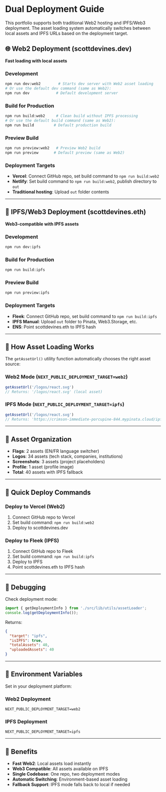 # Dual Deployment Guide

This portfolio supports both traditional Web2 hosting and IPFS/Web3 deployment. The asset loading system automatically switches between local assets and IPFS URLs based on the deployment target.

## 🌐 Web2 Deployment (scottdevines.dev)

**Fast loading with local assets**

### Development
```bash
npm run dev:web2        # Starts dev server with Web2 asset loading
# Or use the default dev command (same as Web2):
npm run dev            # Default development server
```

### Build for Production
```bash
npm run build:web2     # Clean build without IPFS processing
# Or use the default build command (same as Web2):
npm run build         # Default production build
```

### Preview Build
```bash
npm run preview:web2   # Preview Web2 build
npm run preview       # Default preview (same as Web2)
```

### Deployment Targets
- **Vercel**: Connect GitHub repo, set build command to `npm run build:web2`
- **Netlify**: Set build command to `npm run build:web2`, publish directory to `out`
- **Traditional hosting**: Upload `out` folder contents

---

## 🔗 IPFS/Web3 Deployment (scottdevines.eth)

**Web3-compatible with IPFS assets**

### Development
```bash
npm run dev:ipfs
```

### Build for Production
```bash
npm run build:ipfs
```

### Preview Build
```bash
npm run preview:ipfs
```

### Deployment Targets
- **Fleek**: Connect GitHub repo, set build command to `npm run build:ipfs`
- **IPFS Manual**: Upload `out` folder to Pinata, Web3.Storage, etc.
- **ENS**: Point scottdevines.eth to IPFS hash

---

## 🔄 How Asset Loading Works

The `getAssetUrl()` utility function automatically chooses the right asset source:

### Web2 Mode (`NEXT_PUBLIC_DEPLOYMENT_TARGET=web2`)
```typescript
getAssetUrl('/logos/react.svg') 
// Returns: '/logos/react.svg' (local asset)
```

### IPFS Mode (`NEXT_PUBLIC_DEPLOYMENT_TARGET=ipfs`)
```typescript
getAssetUrl('/logos/react.svg')
// Returns: 'https://crimson-immediate-porcupine-844.mypinata.cloud/ipfs/bafybeiewatwvt7kahus3vvjs5medk64h5jp34awhyzhuyzouykudyqulaa/react.svg'
```

---

## 📁 Asset Organization

- **Flags**: 2 assets (EN/FR language switcher)
- **Logos**: 34 assets (tech stack, companies, institutions)
- **Screenshots**: 3 assets (project placeholders)
- **Profile**: 1 asset (profile image)
- **Total**: 40 assets with IPFS fallback

---

## 🚀 Quick Deploy Commands

### Deploy to Vercel (Web2)
1. Connect GitHub repo to Vercel
2. Set build command: `npm run build:web2`
3. Deploy to scottdevines.dev

### Deploy to Fleek (IPFS)
1. Connect GitHub repo to Fleek
2. Set build command: `npm run build:ipfs`
3. Deploy to IPFS
4. Point scottdevines.eth to IPFS hash

---

## 🐛 Debugging

Check deployment mode:
```typescript
import { getDeploymentInfo } from './src/lib/utils/assetLoader';
console.log(getDeploymentInfo());
```

Returns:
```json
{
  "target": "ipfs",
  "isIPFS": true, 
  "totalAssets": 40,
  "uploadedAssets": 40
}
```

---

## 📝 Environment Variables

Set in your deployment platform:

### Web2 Deployment
```env
NEXT_PUBLIC_DEPLOYMENT_TARGET=web2
```

### IPFS Deployment  
```env
NEXT_PUBLIC_DEPLOYMENT_TARGET=ipfs
```

---

## 🎯 Benefits

- **Fast Web2**: Local assets load instantly
- **Web3 Compatible**: All assets available on IPFS
- **Single Codebase**: One repo, two deployment modes
- **Automatic Switching**: Environment-based asset loading
- **Fallback Support**: IPFS mode falls back to local if needed